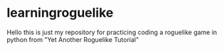 # learningroguelike

Hello this is just my repository for practicing coding
a roguelike game in python from "Yet Another Roguelike Tutorial"
